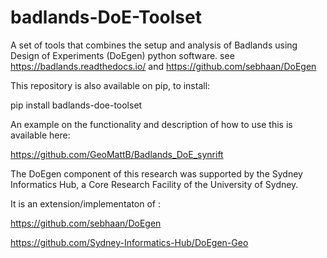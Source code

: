 # badlands-DoE-Toolset
A set of tools that combines the setup and analysis of Badlands using Design of Experiments (DoEgen) python software.
see 
https://badlands.readthedocs.io/
and
https://github.com/sebhaan/DoEgen


This repository is also available on pip, to install:

pip install badlands-doe-toolset


An example on the functionality and description of how to use this is available here:

https://github.com/GeoMattB/Badlands_DoE_synrift


The DoEgen component of this research was supported by the Sydney Informatics Hub, a Core Research Facility of the University of Sydney.

It is an extension/implementaton of :

https://github.com/sebhaan/DoEgen

https://github.com/Sydney-Informatics-Hub/DoEgen-Geo
 
